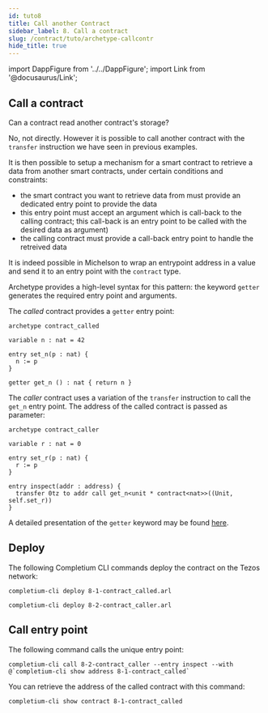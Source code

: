 ```yaml
---
id: tuto8
title: Call another Contract
sidebar_label: 8. Call a contract
slug: /contract/tuto/archetype-callcontr
hide_title: true
---
```

import DappFigure from '../../DappFigure';
import Link from '@docusaurus/Link';

## Call a contract

Can a contract read another contract's storage?

No, not directly. However it is possible to call another contract with the `transfer` instruction we have seen in <Link to='/docs/contract/tuto/archetype-datedur'>previous</Link> examples.

It is then possible to setup a mechanism for a smart contract to retrieve a data from another smart contracts, under certain conditions and constraints:
* the smart contract you want to retrieve data from must provide an dedicated entry point to provide the data
* this entry point must accept an argument which is call-back to the calling contract; this call-back is an entry point to be called with the desired data as argument)
* the calling contract must provide a call-back entry point to handle the retreived data

It is indeed possible in Michelson to wrap an entrypoint address in a value and send it to an entry point with the `contract` type.

Archetype provides a high-level syntax for this pattern: the keyword `getter` generates the required entry point and arguments.

The *called* contract provides a `getter` entry point:

```archetype {9} title="8-1-contract_called.arl"
archetype contract_called

variable n : nat = 42

entry set_n(p : nat) {
  n := p
}

getter get_n () : nat { return n }

```

The *caller* contract uses a variation of the `transfer` instruction to call the `get_n` entry point. The address of the called contract is passed as parameter:

```archetype {10} title="8-2-contract_caller.arl"
archetype contract_caller

variable r : nat = 0

entry set_r(p : nat) {
  r := p
}

entry inspect(addr : address) {
  transfer 0tz to addr call get_n<unit * contract<nat>>((Unit, self.set_r))
}
```

A detailed presentation of the `getter` keyword may be found <a href='https://docs.archetype-lang.org/archetype-language/transfers#getter-and-contract' target='_blank'>here</a>.

## Deploy

The following <Link to='/docs/cli'>Completium CLI</Link> commands deploy the contract on the Tezos network:

```
completium-cli deploy 8-1-contract_called.arl
```

```
completium-cli deploy 8-2-contract_caller.arl
```

## Call entry point

The following command calls the unique entry point:

```
completium-cli call 8-2-contract_caller --entry inspect --with @`completium-cli show address 8-1-contract_called`
```

You can retrieve the address of the called contract with this command:

```
completium-cli show contract 8-1-contract_called
```